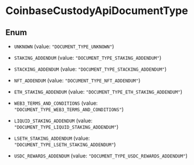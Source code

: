 
# CoinbaseCustodyApiDocumentType

## Enum


* `UNKNOWN` (value: `"DOCUMENT_TYPE_UNKNOWN"`)

* `STAKING_ADDENDUM` (value: `"DOCUMENT_TYPE_STAKING_ADDENDUM"`)

* `STACKING_ADDENDUM` (value: `"DOCUMENT_TYPE_STACKING_ADDENDUM"`)

* `NFT_ADDENDUM` (value: `"DOCUMENT_TYPE_NFT_ADDENDUM"`)

* `ETH_STAKING_ADDENDUM` (value: `"DOCUMENT_TYPE_ETH_STAKING_ADDENDUM"`)

* `WEB3_TERMS_AND_CONDITIONS` (value: `"DOCUMENT_TYPE_WEB3_TERMS_AND_CONDITIONS"`)

* `LIQUID_STAKING_ADDENDUM` (value: `"DOCUMENT_TYPE_LIQUID_STAKING_ADDENDUM"`)

* `LSETH_STAKING_ADDENDUM` (value: `"DOCUMENT_TYPE_LSETH_STAKING_ADDENDUM"`)

* `USDC_REWARDS_ADDENDUM` (value: `"DOCUMENT_TYPE_USDC_REWARDS_ADDENDUM"`)



